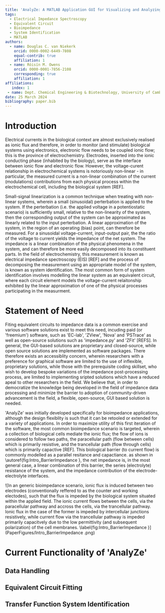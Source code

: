 ```yaml
---
title: 'AnalyZe: A MATLAB Application GUI for Visualizing and Analyzing Electrical Impedance Spectroscopy data in Biological Applications'
tags:
  - Electrical Impedance Spectroscopy
  - Equivalent Circuit
  - Bioimpedance
  - System Identification
  - MATLAB
authors:
  - name: Douglas C. van Niekerk
    orcid: 0000-0002-6449-7808
    equal-contrib: true
    affiliation: 1
  - name: Róisín M. Owens
	orcid: 0000-0001-7856-2108
    corresponding: true 
    affiliation: 1
affiliations:
   index: 1
 - name: Dept. Chemical Engineering & Biotechnology, University of Cambridge, UK
date: 25 March 2024
bibliography: paper.bib
---
```


# Introduction
Electrical currents in the biological context are almost exclusively realised as ionic flux and therefore, in order to monitor (and stimulate) biological systems using electronics, electronic flow needs to be coupled ionic flow; this is the province of electrochemistry. Electrodes, inserted into the ionic conducting phase (inhabited by the biology), serve as the interface between ionic flow and electronic flow. However, the voltage-curent relationship in electrochemical systems is notoriously non-linear - in particular, the measured current is a non-linear combination of the current (modulations) contributions from each physical process within the electrochemical cell, including the biological system [REF]. 

Small-signal linearization is a common technique when treating with non-linear systems, wherein a small (sinusoidal) perterbation is applied to the system. If the perterbation (i.e. the applied voltage in a potentiostatic scenario) is sufficiently small, relative to the non-linearity of the system, then the corresponding output of the system can be approximated as linearly related to the input perterbation. A linear approximation of the system, in the region of an operating (bias) point, can therefore be measured. For a sinusoidal voltage-current, input-output pair, the the ratio of the voltage to current yields the impedance of the net system. The impedance is a linear combination of the physical phenomena in the system, and can therefore be more easily decomposed into its constituent parts. In the field of electrochemistry, this measurement is known as electrical impedance spectroscopy (EIS) [REF] and the process of decomposing the measurement using an appropriate model of the system, is known as system identification. The most common form of system identification involves modelling the linear system as an equivalent circuit, where each circuit element models the voltage-current relaitonship exhibited by the linear approximation of one of the physical processes participating in the measurment. 

# Statement of Need

Fiting equivalent circuits to impedance data is a common exercise and various software solutions exist to meet this need, incuding paid (or 'freemium') software, such as 'EC-lab', 'ZView', 'Nova' and 'PSTrace' as well as open-source solutions such as 'impedance.py' and 'ZFit' [REFS]. In general, the GUI-based solutions are proprietary and closed-source, while open source solutions are implemented as software packages. There therefore exists an accessiblity concern, wherein researchers with a preference for graphical software are limited to the use of inflexible, proprietary solutions, while those with the prerequisite coding skillset, who wish to develop bespoke variations of the impedance post-processing process, are limited to implementing sripted solutions which have a reduced apeal to other researchers in the field. We believe that, in order to democratize the knowledge being developed in the field of impedance data processing and minimize the barrier to adoption of community-driven advancement is the field, a flexible, open-source, GUI based solution is needed. 

'AnalyZe' was initially developed specifically for bioimpedance applications, although the design flexiblity is such that it can be retooled or extended for a variety of applications. In order to maximize utility of this first iteration of the software, the most common bioimpedance scenario is targeted, wherein a collection of biological cells mediate the ionic flux; the flow of ions is considered to follow two paths, the paracellular path (flow between cells) which is primarily resistive, and the trancellular path (flow through cells) which is primarily capactive [REF]. This biological barrier (to current flow) is commonly modelled as a parallel resitance and capactiance. as shown in \autoref{fig:Intro_BarrierImpedance }, the net impedance is, in the most general case, a linear combination of this barrier, the series (electrolyte) resistance of the system, and the impedance contribution of the electrode-electrolyte interfaces. 

![In an generic bioimpedance scenario, ionic flux is induced between two electrodes (conventionally reffered to as the counter and working electodes), such that the flux is impeded by the biological system situated within the applied field. The ionic current flows between the cells, via the paracellular pathway and accross the cells, via the trancellular pathway. Ionic flux in the case of the former is impeded by intercellular junctions resistively, while current flow via the trancellular pathway is impeded primarily capacitvely due to the low permittivity (and subsequent polarization) of the cell membranes. \label{fig:Intro_BarrierImpedance }](PaperFigures/Intro_BarrierImpedance .png)

# Current Functionality of 'AnalyZe'



## Data Handling

## Equivalent Circuit Fitting

## Transfer Function System Identification

## 
